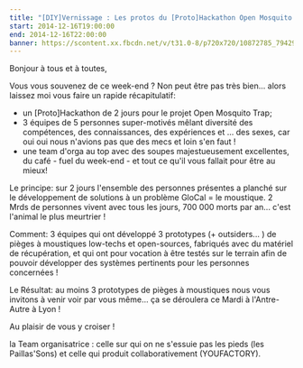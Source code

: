 ```yaml
---
title: "[DIY]Vernissage : Les protos du [Proto]Hackathon Open Mosquito Trap révélés !"
start: 2014-12-16T19:00:00
end: 2014-12-16T22:00:00
banner: https://scontent.xx.fbcdn.net/v/t31.0-8/p720x720/10872785_794295013964300_1940041061577488518_o.jpg?oh=67d22dcb917b712810780927d14aaace&oe=5B1191B0
---
```

 Bonjour à tous et à toutes,

Vous vous souvenez de ce week-end ? Non peut être pas très bien... alors laissez moi vous faire un rapide récapitulatif:

- un [Proto]Hackathon de 2 jours pour le projet Open Mosquito Trap;
- 3 équipes de 5 personnes super-motivés mêlant diversité des compétences, des connaissances, des expériences et ... des sexes, car oui oui nous n'avions pas que des mecs et loin s'en faut !
- une team d'orga au top avec des soupes majestueusement excellentes, du café - fuel du week-end - et tout ce qu'il vous fallait pour être au mieux!

Le principe: sur 2 jours l'ensemble des personnes présentes a planché sur le développement de solutions à un problème GloCal = le moustique. 2 Mrds de personnes vivent avec tous les jours, 700 000 morts par an... c'est l'animal le plus meurtrier !

Comment: 3 équipes qui ont développé 3 prototypes (+ outsiders... ) de pièges à moustiques low-techs et open-sources, fabriqués avec du matériel de récupération, et qui ont pour vocation à être testés sur le terrain afin de pouvoir développer des systèmes pertinents pour les personnes concernées !


Le Résultat: au moins 3 prototypes de pièges à moustiques nous vous invitons à venir voir par vous même... ça se déroulera ce Mardi à l'Antre-Autre à Lyon !


Au plaisir de vous y croiser !


la Team organisatrice : celle sur qui on ne s'essuie pas les pieds (les Paillas'Sons) et celle qui produit collaborativement (YOUFACTORY).
